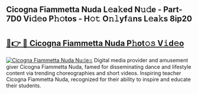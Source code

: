 ## Cicogna Fiammetta Nuda L𝚎a𝚔ed N𝚞𝚍e - Part-7D0 Vi𝚍𝚎o P𝚑𝚘tos - H𝚘𝚝 O𝚗𝚕yf𝚊ns L𝚎a𝚔s 8ip20

# <h2><a href="http://kfbtjh.oniu.top/?m=Cicogna+Fiammetta+Nuda">🔗👉 🔴 Cicogna Fiammetta Nuda P𝚑ot𝚘𝚜 V𝚒d𝚎o</a></h2>

[![Cicogna Fiammetta Nuda Nu𝚍e𝚜](https://i.imgur.com/0qMVB7G.gif)](http://kfbtjh.oniu.top/?m=Cicogna+Fiammetta+Nuda)
Digital media provider and amusement giver Cicogna Fiammetta Nuda, famed for disseminating dance and lifestyle content via trending choreographies and short videos. Inspiring teacher Cicogna Fiammetta Nuda, recognized for their ability to inspire and educate their students.  
